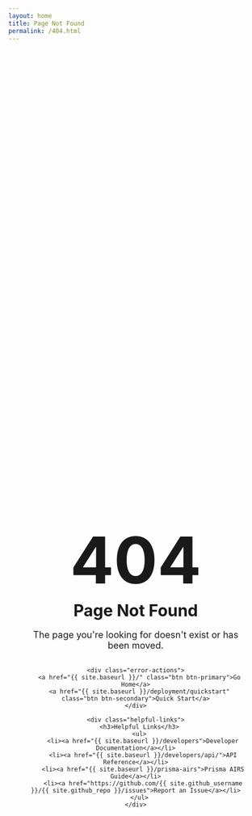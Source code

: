 ```yaml
---
layout: home
title: Page Not Found
permalink: /404.html
---
```


<div class="error-page">
  <div class="error-content">
    <h1 class="error-code">404</h1>
    <h2 class="error-message">Page Not Found</h2>
    <p class="error-description">The page you're looking for doesn't exist or has been moved.</p>
    
    <div class="error-actions">
      <a href="{{ site.baseurl }}/" class="btn btn-primary">Go Home</a>
      <a href="{{ site.baseurl }}/deployment/quickstart" class="btn btn-secondary">Quick Start</a>
    </div>
    
    <div class="helpful-links">
      <h3>Helpful Links</h3>
      <ul>
        <li><a href="{{ site.baseurl }}/developers">Developer Documentation</a></li>
        <li><a href="{{ site.baseurl }}/developers/api/">API Reference</a></li>
        <li><a href="{{ site.baseurl }}/prisma-airs">Prisma AIRS Guide</a></li>
        <li><a href="https://github.com/{{ site.github_username }}/{{ site.github_repo }}/issues">Report an Issue</a></li>
      </ul>
    </div>
  </div>
</div>

<style>
.error-page {
  min-height: 60vh;
  display: flex;
  align-items: center;
  justify-content: center;
  text-align: center;
  padding: 2rem;
}

.error-content {
  max-width: 600px;
}

.error-code {
  font-size: 8rem;
  font-weight: bold;
  color: var(--primary);
  margin: 0;
  line-height: 1;
}

.error-message {
  font-size: 2rem;
  margin: 1rem 0;
  color: var(--dark);
}

.error-description {
  font-size: 1.125rem;
  color: var(--gray);
  margin-bottom: 2rem;
}

.error-actions {
  display: flex;
  gap: 1rem;
  justify-content: center;
  margin-bottom: 3rem;
}

.helpful-links {
  margin-top: 3rem;
}

.helpful-links h3 {
  color: var(--dark);
  margin-bottom: 1rem;
}

.helpful-links ul {
  list-style: none;
  padding: 0;
}

.helpful-links li {
  margin-bottom: 0.5rem;
}
</style>
